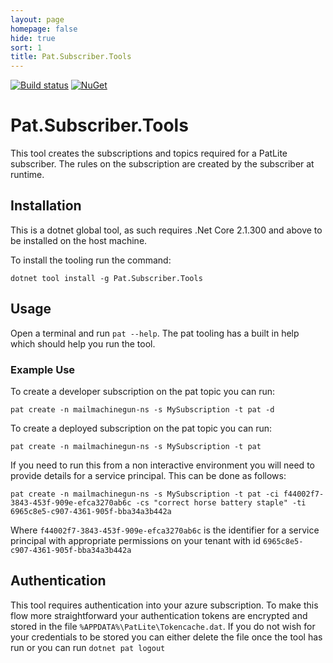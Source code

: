 ```yaml
---
layout: page
homepage: false
hide: true
sort: 1
title: Pat.Subscriber.Tools
---
```

[![Build status](https://ci.appveyor.com/api/projects/status/2l8rylk32jvd82xm?svg=true)](https://ci.appveyor.com/project/ilivewithian/pat-subscriber-tools)
[![NuGet](https://img.shields.io/nuget/v/Pat.Subscriber.Tools.svg)](https://www.nuget.org/packages/Pat.Subscriber.Tools/)

# Pat.Subscriber.Tools

This tool creates the subscriptions and topics required for a PatLite subscriber. The rules on the subscription are created by the subscriber at runtime.

## Installation

This is a dotnet global tool, as such requires .Net Core 2.1.300 and above to be installed on the host machine.

To install the tooling run the command:

```
dotnet tool install -g Pat.Subscriber.Tools
```

## Usage

Open a terminal and run `pat --help`. The pat tooling has a built in help which should help you run the tool.

### Example Use
To create a developer subscription on the pat topic you can run:
```
pat create -n mailmachinegun-ns -s MySubscription -t pat -d
```

To create a deployed  subscription on the pat topic you can run:
```
pat create -n mailmachinegun-ns -s MySubscription -t pat
```

If you need to run this from a non interactive environment you will need to provide details for a service principal. This can be done as follows:
```
pat create -n mailmachinegun-ns -s MySubscription -t pat -ci f44002f7-3843-453f-909e-efca3270ab6c -cs "correct horse battery staple" -ti 6965c8e5-c907-4361-905f-bba34a3b442a
```

Where `f44002f7-3843-453f-909e-efca3270ab6c` is the identifier for a service principal with appropriate permissions on your tenant with id `6965c8e5-c907-4361-905f-bba34a3b442a`

## Authentication
This tool requires authentication into your azure subscription. To make this flow more straightforward your authentication tokens are encrypted and stored in the file `%APPDATA%\PatLite\Tokencache.dat`. If you do not wish for your credentials to be stored you can either delete the file once the tool has run or you can run `dotnet pat logout`